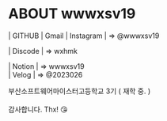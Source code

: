 <h1>ABOUT wwwxsv19</h1>

| GITHUB | Gmail | Instagram | => @wwwxsv19

| Discode | => wxhmk

| Notion | => wwwxsv19<br>
| Velog | => @2023026

부산소프트웨어마이스터고등학교 3기 ( 재학 중. )
<br>
<br>
감사합니다. Thx! 😘
